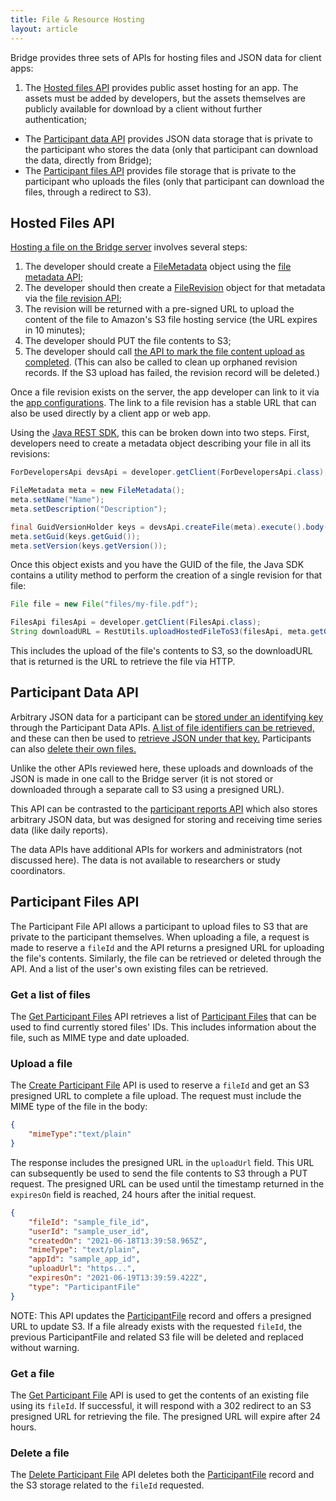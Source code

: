 ```yaml
---
title: File & Resource Hosting
layout: article
---
```


<div id="toc"></div>

Bridge provides three sets of APIs for hosting files and JSON data for client apps:

1. The [Hosted files API](/swagger-ui/index.html#/Files) provides public asset hosting for an app. The assets must be added by developers, but the assets themselves are publicly available for download by a client without further authentication;
- The [Participant data API](/swagger-ui/index.html#/Participant%20Data) provides JSON data storage that is private to the participant who stores the data (only that participant can download the data, directly from Bridge);
- The [Participant files API](/swagger-ui/index.html#/Participant%20Files) provides file storage that is private to the participant who uploads the files (only that participant can download the files, through a redirect to S3).

## Hosted Files API

[Hosting a file on the Bridge server](/swagger-ui/index.html#/Files) involves several steps:

1. The developer should create a [FileMetadata](/model-browser.html#FileMetadata) object using the [file metadata API](/swagger-ui/index.html#/Files/createFile);
1. The developer should then create a [FileRevision](/model-browser.html#FileRevision) object for that metadata via the [file revision API](/swagger-ui/index.html#/Files/createFileRevision);
1. The revision will be returned with a pre-signed URL to upload the content of the file to Amazon's S3 file hosting service (the URL expires in 10 minutes);
1. The developer should PUT the file contents to S3;
1. The developer should call [the API to mark the file content upload as completed](/swagger-ui/index.html#/Files/finishFileRevision). (This can also be called to clean up orphaned revision records. If the S3 upload has failed, the revision record will be deleted.)

Once a file revision exists on the server, the app developer can link to it via the [app configurations](/articles/mobile/appconfigs.html). The link to a file revision has a stable URL that can also be used directly by a client app or web app.

Using the [Java REST SDK](/articles/java.html), this can be broken down into two steps. First, developers need to create a metadata object describing your file in all its revisions:

```java
ForDevelopersApi devsApi = developer.getClient(ForDevelopersApi.class);

FileMetadata meta = new FileMetadata();
meta.setName("Name");
meta.setDescription("Description");

final GuidVersionHolder keys = devsApi.createFile(meta).execute().body();
meta.setGuid(keys.getGuid());
meta.setVersion(keys.getVersion());
```

Once this object exists and you have the GUID of the file, the Java SDK contains a utility method to perform the creation of a single revision for that file:

```java
File file = new File("files/my-file.pdf");

FilesApi filesApi = developer.getClient(FilesApi.class);
String downloadURL = RestUtils.uploadHostedFileToS3(filesApi, meta.getGuid(), file);
```

This includes the upload of the file's contents to S3, so the downloadURL that is returned is the URL to retrieve the file via HTTP.

## Participant Data API

Arbitrary JSON data for a participant can be [stored under an identifying key](/swagger-ui/index.html#/Participant%20Data/saveDataForSelf) through the Participant Data APIs. [A list of file identifiers can be retrieved,](/swagger-ui/index.html#/Participant%20Data/getAllDataForSelf) and these can then be used to [retrieve JSON under that key.](/swagger-ui/index.html#/Participant%20Data/getDataByIdentifierForSelf) Participants can also [delete their own files.](/swagger-ui/index.html#/Participant%20Data/deleteDataByIdentifier) 

Unlike the other APIs reviewed here, these uploads and downloads of the JSON is made in one call to the Bridge server (it is not stored or downloaded through a separate call to S3 using a presigned URL).

This API can be contrasted to the [participant reports API](/swagger-ui/index.html#/Participant%20Reports) which also stores arbitrary JSON data, but was designed for storing and receiving time series data (like daily reports).

The data APIs have additional APIs for workers and administrators (not discussed here). The data is not available to researchers or study coordinators. 

## Participant Files API

The Participant File API allows a participant to upload files to S3 that are private to the participant themselves. When uploading a file, a request is made to reserve a `fileId` and the API returns a presigned URL for uploading the file's contents. Similarly, the file can be retrieved or deleted through the API. And a list of the user's own existing files can be retrieved.

### Get a list of files

The [Get Participant Files](/swagger-ui/index.html#/Participant%20Files/getParticipantFiles) API retrieves a list of [Participant Files](/model-browser.html#ParticipantFile) that can be used to find currently stored files' IDs. This includes information about the file, such as MIME type and date uploaded.

### Upload a file

The [Create Participant File](/swagger-ui/index.html#/Participant%20Files/createParticipantFile) API is used to reserve a `fileId` and get an S3 presigned URL to complete a file upload. The request must include the MIME type of the file in the body:

```json
{
    "mimeType":"text/plain"
}
```

The response includes the presigned URL in the `uploadUrl` field. This URL can subsequently be used to send the file contents to S3 through a PUT request. The presigned URL can be used until the timestamp returned in the `expiresOn` field is reached, 24 hours after the initial request.

```json
{
    "fileId": "sample_file_id",
    "userId": "sample_user_id",
    "createdOn": "2021-06-18T13:39:58.965Z",
    "mimeType": "text/plain",
    "appId": "sample_app_id",
    "uploadUrl": "https...",
    "expiresOn": "2021-06-19T13:39:59.422Z",
    "type": "ParticipantFile"
}
```

NOTE: This API updates the [ParticipantFile](/model-browser.html#ParticipantFile) record and offers a presigned URL to update S3. If a file already exists with the requested `fileId`, the previous ParticipantFile and related S3 file will be deleted and replaced without warning.

### Get a file

The [Get Participant File](/swagger-ui/index.html#/Participant%20Files/getParticipantFiles) API is used to get the contents of an existing file using its `fileId`. If successful, it will respond with a 302 redirect to an S3 presigned URL for retrieving the file. The presigned URL will expire after 24 hours.

### Delete a file

The [Delete Participant File](/swagger-ui/index.html#/Participant%20Files/deleteParticipantFile) API deletes both the [ParticipantFile](/model-browser.html#ParticipantFile) record and the S3 storage related to the `fileId` requested.

